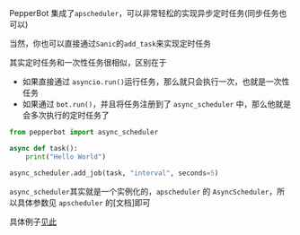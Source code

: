 PepperBot 集成了`apscheduler`，可以非常轻松的实现异步定时任务(同步任务也可以)

当然，你也可以直接通过`Sanic`的`add_task`来实现定时任务

其实定时任务和一次性任务很相似，区别在于

- 如果直接通过 `asyncio.run()`运行任务，那么就只会执行一次，也就是一次性任务
- 如果通过 `bot.run()`，并且将任务注册到了 `async_scheduler` 中，那么他就是会多次执行的定时任务了

```py
from pepperbot import async_scheduler

async def task():
    print("Hello World")

async_scheduler.add_job(task, "interval", seconds=5)
```

`async_scheduler`其实就是一个实例化的，`apscheduler` 的 `AsyncScheduler`，所以具体参数见 `apscheduler` 的[文档]即可

具体例子[见此](../../示例/定时任务)
